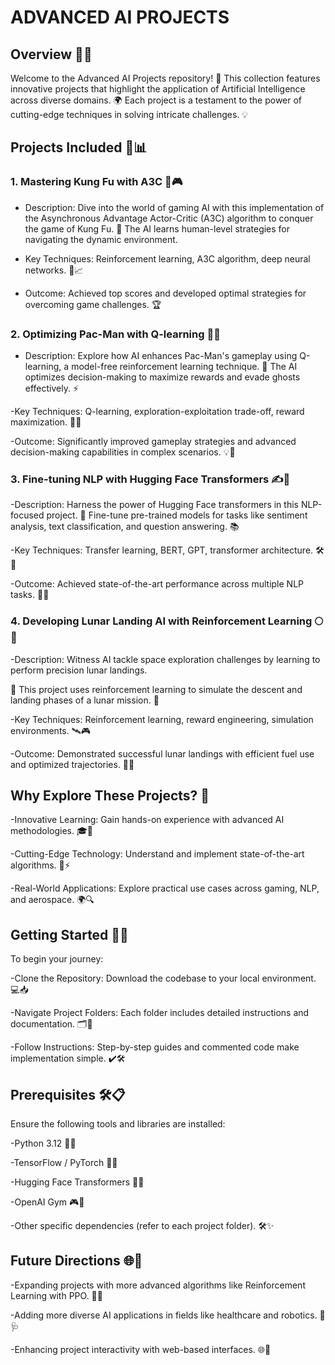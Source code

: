 # ADVANCED AI PROJECTS

## Overview 🌟✨

Welcome to the Advanced AI Projects repository! 🚀 This collection features innovative projects that highlight the application of Artificial Intelligence across diverse domains. 🌍 Each project is a testament to the power of cutting-edge techniques in solving intricate challenges. 💡

## Projects Included 📂📊

### 1. Mastering Kung Fu with A3C 🥋🎮

- Description: Dive into the world of gaming AI with this implementation of the Asynchronous Advantage Actor-Critic (A3C) algorithm to conquer the game of Kung Fu. 🎯 The AI learns human-level strategies for navigating the dynamic environment.

- Key Techniques: Reinforcement learning, A3C algorithm, deep neural networks. 🧠📈

- Outcome: Achieved top scores and developed optimal strategies for overcoming game challenges. 🏆

### 2. Optimizing Pac-Man with Q-learning 👻🍒

- Description: Explore how AI enhances Pac-Man's gameplay using Q-learning, a model-free reinforcement learning technique. 🌟 The AI optimizes decision-making to maximize rewards and evade ghosts effectively. ⚡

-Key Techniques: Q-learning, exploration-exploitation trade-off, reward maximization. 🔄🧠

-Outcome: Significantly improved gameplay strategies and advanced decision-making capabilities in complex scenarios. 💡👾

### 3. Fine-tuning NLP with Hugging Face Transformers ✍️🤗

-Description: Harness the power of Hugging Face transformers in this NLP-focused project. 📝 Fine-tune pre-trained models for tasks like sentiment analysis, text classification, and question answering. 📚

-Key Techniques: Transfer learning, BERT, GPT, transformer architecture. 🛠️📖

-Outcome: Achieved state-of-the-art performance across multiple NLP tasks. 🎯🚀

### 4. Developing Lunar Landing AI with Reinforcement Learning 🌕🚀

-Description: Witness AI tackle space exploration challenges by learning to perform precision lunar landings. 

🌌 This project uses reinforcement learning to simulate the descent and landing phases of a lunar mission. 🌠

-Key Techniques: Reinforcement learning, reward engineering, simulation environments. 🛰️🎮

-Outcome: Demonstrated successful lunar landings with efficient fuel use and optimized trajectories. 🌟🏅

## Why Explore These Projects? 🤔

-Innovative Learning: Gain hands-on experience with advanced AI methodologies. 🎓📘

-Cutting-Edge Technology: Understand and implement state-of-the-art algorithms. 🧠⚡

-Real-World Applications: Explore practical use cases across gaming, NLP, and aerospace. 🌍🔍

## Getting Started 🚀🔧

To begin your journey:

-Clone the Repository: Download the codebase to your local environment. 💻📥

-Navigate Project Folders: Each folder includes detailed instructions and documentation. 🗂️📜

-Follow Instructions: Step-by-step guides and commented code make implementation simple. ✔️🛠️

## Prerequisites 🛠️📋
Ensure the following tools and libraries are installed:

-Python 3.12 🐍📂

-TensorFlow / PyTorch 🔗🧠

-Hugging Face Transformers 🤗📖

-OpenAI Gym 🎮🔗

-Other specific dependencies (refer to each project folder). 🛠️✨

## Future Directions 🌐💭
-Expanding projects with more advanced algorithms like Reinforcement Learning with PPO. 🔄🧠

-Adding more diverse AI applications in fields like healthcare and robotics. 🤖🩺

-Enhancing project interactivity with web-based interfaces. 🌐📱
